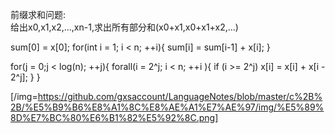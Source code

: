 前缀求和问题:  
给出x0,x1,x2,...,xn-1,求出所有部分和(x0+x1,x0+x1+x2,...)  
  
  sum[0] = x[0];
  for(int i = 1; i < n; ++i){
    sum[i] = sum[i-1] + x[i];
  }
  
  for(j = 0;j < log(n); ++j){
      forall(i = 2^j; i < n; ++i ){
          if (i >= 2^j) x[i] = x[i] + x[i - 2^j];
      }
  }
  
  [/img=https://github.com/gxsaccount/LanguageNotes/blob/master/c%2B%2B/%E5%B9%B6%E8%A1%8C%E8%AE%A1%E7%AE%97/img/%E5%89%8D%E7%BC%80%E6%B1%82%E5%92%8C.png]
